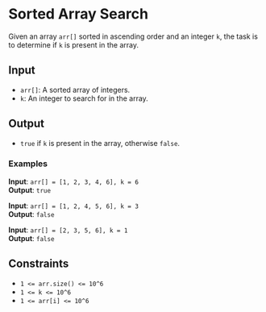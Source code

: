 # Sorted Array Search

Given an array `arr[]` sorted in ascending order and an integer `k`, the task is to determine if `k` is present in the array.

## Input
- `arr[]`: A sorted array of integers.
- `k`: An integer to search for in the array.

## Output
- `true` if `k` is present in the array, otherwise `false`.

### Examples

**Input**: `arr[] = [1, 2, 3, 4, 6], k = 6`  
**Output**: `true`

**Input**: `arr[] = [1, 2, 4, 5, 6], k = 3`  
**Output**: `false`

**Input**: `arr[] = [2, 3, 5, 6], k = 1`  
**Output**: `false`

## Constraints
- `1 <= arr.size() <= 10^6`
- `1 <= k <= 10^6`
- `1 <= arr[i] <= 10^6`
